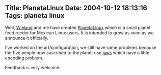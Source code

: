 Title: PlanetaLinux
Date: 2004-10-12 18:13:16
Tags: planeta linux
---
Well, <a href="http://www.kublun.com/">Wieland</a> and me have created <a href="http://www.planetalinux.com.mx/">PlanetaLinux</a> which is a small planet feed reeder for Mexican Linux users. It is intended to grow as soon as we announce it officially.

I’ve worked on the art/configuration, we still have some problems because the five people now suscribed to the planet use <a href="http://jaws.com.mx/">jaws</a> which have a little encoding problem.

Feedback is very welcome.
